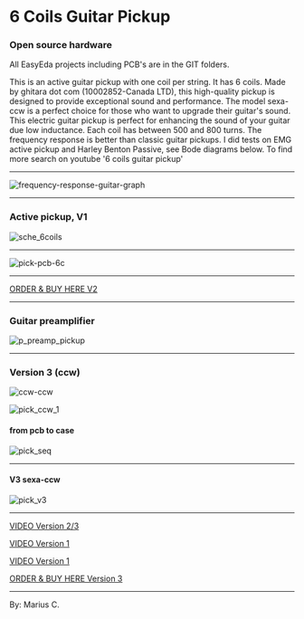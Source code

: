 # 6 Coils Guitar Pickup

### Open source hardware

All EasyEda projects including PCB's are in the GIT folders.

This is an active guitar pickup with one coil per string. It has 6 coils.
Made by ghitara dot com (10002852-Canada LTD), this high-quality pickup is designed to provide exceptional sound and performance. 
The model sexa-ccw is a perfect choice for those who want to upgrade their guitar's sound. This electric guitar pickup is perfect 
for enhancing the sound of your guitar due low inductance. Each coil has between 500 and 800 turns. The frequency response is better than 
classic guitar pickups. I did tests on EMG active pickup and Harley Benton Passive, see Bode diagrams below. 
To find more search on youtube '6 coils guitar pickup'



---

![frequency-response-guitar-graph](https://github.com/circinusX1/sexa-ccw/assets/69641625/6f998b94-56da-473a-8156-6cec2b3ec632)


---


### Active pickup, V1

![sche_6coils](https://github.com/circinusX1/sexa-ccw/assets/69641625/2b5d4f61-82ba-425c-bbf4-3223ea398ee7)

---

![pick-pcb-6c](https://github.com/circinusX1/sexa-ccw/assets/69641625/6b53ffa5-7a11-4bb3-852e-07e3fcdf1ea7)

---

 [ORDER & BUY HERE V2](https://ghitara.com/?p=_sexa_ccw.php)

---

### Guitar preamplifier

![p_preamp_pickup](https://github.com/circinusX1/sexa-ccw/assets/69641625/39306ad6-bfc7-4342-b26f-afd0f1829d24)


---

### Version 3 (ccw)

![ccw-ccw](https://github.com/circinusX1/sexa-ccw/assets/69641625/705334d1-1f78-4508-b1aa-072ef6adda7b)

![pick_ccw_1](https://github.com/circinusX1/sexa-ccw/assets/69641625/149950e2-94ec-436f-96f5-01bc58652f33)


#### from pcb to case

![pick_seq](https://github.com/circinusX1/sexa-ccw/assets/69641625/caf1bd12-a4d6-47eb-b519-b1b35704c5af)

---

#### V3 sexa-ccw

![pick_v3](https://github.com/circinusX1/sexa-ccw/assets/69641625/90c53b04-8858-478b-84e9-50dcb3daaf10)


---


[VIDEO Version 2/3](https://www.youtube.com/watch?v=29cAE45jkJk)

[VIDEO Version 1](https://www.youtube.com/watch?v=PKX4ls18GiM)

[VIDEO Version 1](https://www.youtube.com/watch?v=EW_jxvgFBk8)


[ORDER & BUY HERE Version 3](https://ghitara.com/?p=_sexa_ccw.php)

---

By: Marius C.


